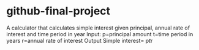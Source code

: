 # github-final-project

A calculator that calculates simple interest  given principal, annual rate of interest and time period in year
Input:
p=principal amount 
t=time period in years
r=annual rate of interest
Output
Simple interest= p*t*r
